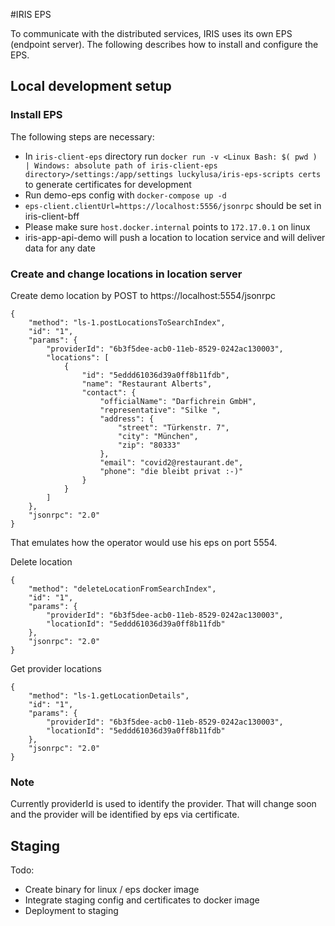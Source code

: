 #IRIS EPS 

To communicate with the distributed services, IRIS uses its own EPS (endpoint server). The following describes how to install and configure the EPS.

## Local development setup
### Install EPS
The following steps are necessary:
* In `iris-client-eps` directory run `docker run -v <Linux Bash: $( pwd ) | Windows: absolute path of iris-client-eps directory>/settings:/app/settings luckylusa/iris-eps-scripts certs` to generate certificates for development
* Run demo-eps config with `docker-compose up -d`
* `eps-client.clientUrl=https://localhost:5556/jsonrpc` should be set in iris-client-bff
* Please make sure `host.docker.internal` points to `172.17.0.1` on linux
* iris-app-api-demo will push a location to location service and will deliver data for any date

### Create and change locations in location server

Create demo location by POST to https://localhost:5554/jsonrpc 
    
    {
        "method": "ls-1.postLocationsToSearchIndex",
        "id": "1",
        "params": {
            "providerId": "6b3f5dee-acb0-11eb-8529-0242ac130003",
            "locations": [
                {
                    "id": "5eddd61036d39a0ff8b11fdb",
                    "name": "Restaurant Alberts",
                    "contact": {
                        "officialName": "Darfichrein GmbH",
                        "representative": "Silke ",
                        "address": {
                            "street": "Türkenstr. 7",
                            "city": "München",
                            "zip": "80333"
                        },
                        "email": "covid2@restaurant.de",
                        "phone": "die bleibt privat :-)"
                    }
                }
            ]
        },
        "jsonrpc": "2.0"
    }
    
 That emulates how the operator would use his eps on port 5554.
 
 Delete location
 
    {
        "method": "deleteLocationFromSearchIndex",
        "id": "1",
        "params": {
            "providerId": "6b3f5dee-acb0-11eb-8529-0242ac130003",
            "locationId": "5eddd61036d39a0ff8b11fdb"
        },
        "jsonrpc": "2.0"
    }
    
 Get provider locations
 
    {
        "method": "ls-1.getLocationDetails",
        "id": "1",
        "params": {
            "providerId": "6b3f5dee-acb0-11eb-8529-0242ac130003",
            "locationId": "5eddd61036d39a0ff8b11fdb"
        },
        "jsonrpc": "2.0"
    }
    
 ### Note
 Currently providerId is used to identify the provider. That will change soon and the provider will be identified by eps via certificate.    
 
 
## Staging
Todo: 
* Create binary for linux / eps docker image
* Integrate staging config and certificates to docker image
* Deployment to staging 
